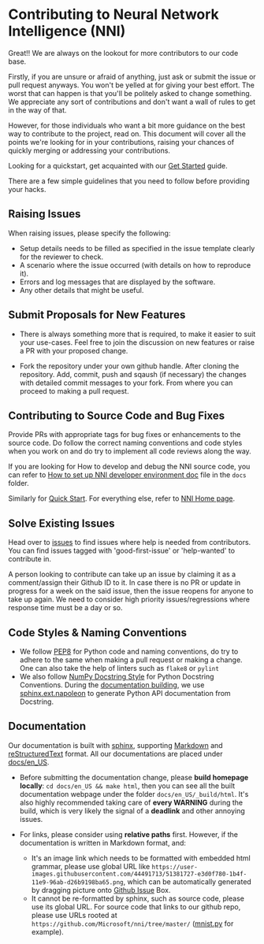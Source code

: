 # Contributing to Neural Network Intelligence (NNI)

Great!! We are always on the lookout for more contributors to our code base.

Firstly, if you are unsure or afraid of anything, just ask or submit the issue or pull request anyways. You won't be yelled at for giving your best effort. The worst that can happen is that you'll be politely asked to change something. We appreciate any sort of contributions and don't want a wall of rules to get in the way of that.

However, for those individuals who want a bit more guidance on the best way to contribute to the project, read on. This document will cover all the points we're looking for in your contributions, raising your chances of quickly merging or addressing your contributions.

Looking for a quickstart, get acquainted with our [Get Started](QuickStart.md) guide.

There are a few simple guidelines that you need to follow before providing your hacks.

## Raising Issues

When raising issues, please specify the following:
- Setup details needs to be filled as specified in the issue template clearly for the reviewer to check.
- A scenario where the issue occurred (with details on how to reproduce it).
- Errors and log messages that are displayed by the software.
- Any other details that might be useful.

## Submit Proposals for New Features

- There is always something more that is required, to make it easier to suit your use-cases. Feel free to join the discussion on new features or raise a PR with your proposed change.

- Fork the repository under your own github handle. After cloning the repository. Add, commit, push and sqaush (if necessary) the changes with detailed commit messages to your fork. From where you can proceed to making a pull request.

## Contributing to Source Code and Bug Fixes

Provide PRs with appropriate tags for bug fixes or enhancements to the source code. Do follow the correct naming conventions and code styles when you work on and do try to implement all code reviews along the way.

If you are looking for How to develop and debug the NNI source code, you can refer to [How to set up NNI developer environment doc](./SetupNniDeveloperEnvironment.md) file in the `docs` folder.

Similarly for [Quick Start](QuickStart.md). For everything else, refer to [NNI Home page](http://nni.readthedocs.io).

## Solve Existing Issues
Head over to [issues](https://github.com/Microsoft/nni/issues) to find issues where help is needed from contributors. You can find issues tagged with 'good-first-issue' or 'help-wanted' to contribute in.

A person looking to contribute can take up an issue by claiming it as a comment/assign their Github ID to it. In case there is no PR or update in progress for a week on the said issue, then the issue reopens for anyone to take up again. We need to consider high priority issues/regressions where response time must be a day or so.

## Code Styles & Naming Conventions
* We follow [PEP8](https://www.python.org/dev/peps/pep-0008/) for Python code and naming conventions, do try to adhere to the same when making a pull request or making a change. One can also take the help of linters such as `flake8` or `pylint`
* We also follow [NumPy Docstring Style](https://www.sphinx-doc.org/en/master/usage/extensions/example_numpy.html#example-numpy) for Python Docstring Conventions. During the [documentation building](Contributing.md#documentation), we use [sphinx.ext.napoleon](https://www.sphinx-doc.org/en/master/usage/extensions/napoleon.html) to generate Python API documentation from Docstring.

## Documentation
Our documentation is built with [sphinx](http://sphinx-doc.org/), supporting [Markdown](https://guides.github.com/features/mastering-markdown/) and [reStructuredText](http://www.sphinx-doc.org/en/master/usage/restructuredtext/basics.html) format. All our documentations are placed under [docs/en_US](https://github.com/Microsoft/nni/tree/master/docs).

* Before submitting the documentation change, please __build homepage locally__: `cd docs/en_US && make html`, then you can see all the built documentation webpage under the folder `docs/en_US/_build/html`. It's also highly recommended taking care of __every WARNING__ during the build, which is very likely the signal of a __deadlink__ and other annoying issues.

* For links, please consider using __relative paths__ first. However, if the documentation is written in Markdown format, and:
    * It's an image link which needs to be formatted with embedded html grammar, please use global URL like `https://user-images.githubusercontent.com/44491713/51381727-e3d0f780-1b4f-11e9-96ab-d26b9198ba65.png`, which can be automatically generated by dragging picture onto [Github Issue](https://github.com/Microsoft/nni/issues/new) Box.
    * It cannot be re-formatted by sphinx, such as source code, please use its global URL. For source code that links to our github repo, please use URLs rooted at `https://github.com/Microsoft/nni/tree/master/` ([mnist.py](https://github.com/Microsoft/nni/blob/master/examples/trials/mnist/mnist.py) for example).